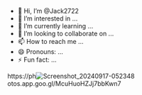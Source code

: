 - 👋 Hi, I’m @Jack2722
- 👀 I’m interested in ...
- 🌱 I’m currently learning ...
- 💞️ I’m looking to collaborate on ...
- 📫 How to reach me ...
- 😄 Pronouns: ...
- ⚡ Fun fact: ...

<!---
Jack2722/Jack2722 is a ✨ special ✨ repository because its `README.md` (this file) appears on your GitHub profile.
You can click the Preview link to take a look at your changes.
--->
https://ph![Screenshot_20240917-052348](https://github.com/user-attachments/assets/35764466-296c-456f-9361-85dbeffb9fab)
otos.app.goo.gl/McuHuoHZJj7bbKwn7
